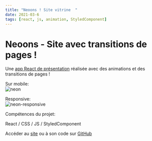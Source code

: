 ```yaml
---
title: "Neoons ! Site vitrine  "
date: 2021-03-6
tags: [react, js, animation, StyledComponent]
---
```


# Neoons - Site avec transitions de pages !

Une [app React de présentation](https://neoons.herokuapp.com/) réalisée avec des animations et des transitions de pages !

Sur mobile:  
<img src="{{ site.url }}{{ site.baseurl }}/images/neons/neon_phone.gif" alt="neon">

Responsive:  
<img src="{{ site.url }}{{ site.baseurl }}/images/neons/neon_responsive.gif" alt="neon-responsive">

Compétences du projet:

React / CSS / JS / StyledComponent

Accéder au [site](https://neoons.herokuapp.com/) ou à son code sur [GitHub](https://github.com/MassDo/capture)
